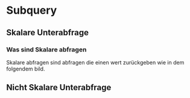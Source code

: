 # Subquery
## Skalare Unterabfrage
### Was sind Skalare abfragen
Skalare abfragen sind abfragen die einen wert zurückgeben wie in dem folgendem bild. 
## Nicht Skalare Unterabfrage
